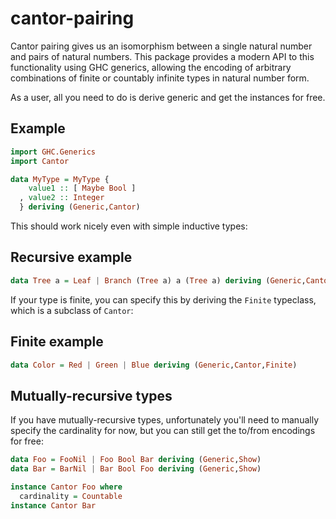 # cantor-pairing

Cantor pairing gives us an isomorphism between a single natural number and pairs of natural numbers. This package provides a modern API to this functionality using GHC generics, allowing the encoding of arbitrary combinations of finite or countably infinite types in natural number form.

As a user, all you need to do is derive generic and get the instances for free.

## Example
```haskell
import GHC.Generics
import Cantor

data MyType = MyType {
    value1 :: [ Maybe Bool ]
  , value2 :: Integer
  } deriving (Generic,Cantor)
```
This should work nicely even with simple inductive types:

## Recursive example
```haskell
data Tree a = Leaf | Branch (Tree a) a (Tree a) deriving (Generic,Cantor)
```

If your type is finite, you can specify this by deriving the `Finite` typeclass, which is a subclass of `Cantor`:

## Finite example
```haskell
data Color = Red | Green | Blue deriving (Generic,Cantor,Finite)
```

## Mutually-recursive types

If you have mutually-recursive types, unfortunately you'll need to manually specify the cardinality for now, but you can still get the to/from encodings for free:

```haskell
data Foo = FooNil | Foo Bool Bar deriving (Generic,Show)
data Bar = BarNil | Bar Bool Foo deriving (Generic,Show)

instance Cantor Foo where
  cardinality = Countable
instance Cantor Bar
```

